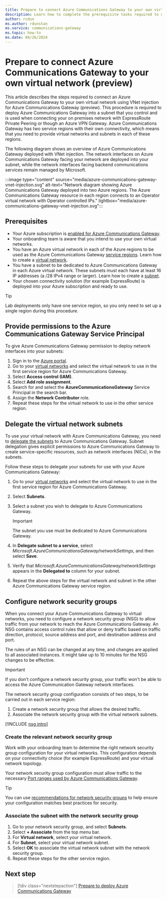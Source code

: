 ```yaml
---
title: Prepare to connect Azure Communications Gateway to your own virtual network
description: Learn how to complete the prerequisite tasks required to deploy Azure Communications Gateway with VNet injection. 
author: rcdun
ms.author: rdunstan
ms.service: communications-gateway
ms.topic: how-to
ms.date: 04/26/2024
---
```


# Prepare to connect Azure Communications Gateway to your own virtual network (preview)

This article describes the steps required to connect an Azure Communications Gateway to your own virtual network using VNet injection for Azure Communications Gateway (preview). This procedure is required to deploy Azure Communications Gateway into a subnet that you control and is used when connecting your on premises network with ExpressRoute Private Peering or though an Azure VPN Gateway. Azure Communications Gateway has two service regions with their own connectivity, which means that you need to provide virtual networks and subnets in each of these regions.

The following diagram shows an overview of Azure Communications Gateway deployed with VNet injection. The network interfaces on Azure Communications Gateway facing your network are deployed into your subnet, while the network interfaces facing backend communications services remain managed by Microsoft.

:::image type="content" source="media/azure-communications-gateway-vnet-injection.svg" alt-text="Network diagram showing Azure Communications Gateway deployed into two Azure regions. The Azure Communications Gateway resource in each region connects to an Operator virtual network with Operator controlled IPs." lightbox="media/azure-communications-gateway-vnet-injection.svg":::

## Prerequisites
- Your Azure subscription is [enabled for Azure Communications Gateway](prepare-to-deploy.md#get-access-to-azure-communications-gateway-for-your-azure-subscription).
- Your onboarding team is aware that you intend to use your own virtual networks.
- You  have an Azure virtual network in each of the Azure regions to be used as the Azure Communications Gateway [service regions](reliability-communications-gateway.md#service-regions). Learn how to create a [virtual network](/azure/virtual-network/manage-virtual-network).
- You have a subnet to be dedicated to Azure Communications Gateway in each Azure virtual network. These subnets must each have at least 16 IP addresses (a /28 IPv4 range or larger). Learn how to create a [subnet](/azure/virtual-network/virtual-network-manage-subnet).
- Your chosen connectivity solution (for example ExpressRoute) is deployed into your Azure subscription and ready to use.

> [!TIP]
> Lab deployments only have one service region, so you only need to set up a single region during this procedure.

## Provide permissions to the Azure Communications Gateway Service Principal

To give Azure Communications Gateway permission to deploy network interfaces into your subnets:

1. Sign in to the [Azure portal](https://portal.azure.com).
1. Go to your [virtual networks](https://portal.azure.com/#view/HubsExtension/BrowseResource/resourceType/Microsoft.Network%2FvirtualNetworks) and select the virtual network to use in the first service region for Azure Communications Gateway. 
1. Select **Access control (IAM)**.
1. Select **Add role assignment**.
1. Search for and select the **AzureCommunicationsGateway** Service Principal in the search bar.
1. Assign the **Network Contributor** role.
1. Repeat these steps for the virtual network to use in the other service region.

## Delegate the virtual network subnets

To use your virtual network with Azure Communications Gateway, you need to [delegate the subnets](/azure/virtual-network/subnet-delegation-overview) to Azure Communications Gateway. Subnet delegation gives explicit permissions to Azure Communications Gateway to create service-specific resources, such as network interfaces (NICs), in the subnets.

Follow these steps to delegate your subnets for use with your Azure Communications Gateway:

1. Go to your [virtual networks](https://portal.azure.com/#view/HubsExtension/BrowseResource/resourceType/Microsoft.Network%2FvirtualNetworks) and select the virtual network to use in the first service region for Azure Communications Gateway.

1. Select  **Subnets**.
1. Select a subnet you wish to delegate to Azure Communications Gateway.

    > [!IMPORTANT]
    > The subnet you use must be dedicated to Azure Communications Gateway.
 
1. In **Delegate subnet to a service**, select *Microsoft.AzureCommunicationsGateway/networkSettings*, and then select **Save**.
1. Verify that *Microsoft.AzureCommunicationsGateway/networkSettings* appears in the **Delegated to** column for your subnet.
1. Repeat the above steps for the virtual network and subnet in the other Azure Communications Gateway service region.

## Configure network security groups

When you connect your Azure Communications Gateway to virtual networks, you need to configure a network security group (NSG) to allow traffic from your network to reach the Azure Communications Gateway. An NSG contains access control rules that allow or deny traffic based on traffic direction, protocol, source address and port, and destination address and port.

The rules of an NSG can be changed at any time, and changes are applied to all associated instances. It might take up to 10 minutes for the NSG changes to be effective.

> [!IMPORTANT]
> If you don't configure a network security group, your traffic won't be able to access the Azure Communication Gateway network interfaces.

The network security group configuration consists of two steps, to be carried out in each service region:

1. Create a network security group that allows the desired traffic.
1. Associate the network security group with the virtual network subnets.

[!INCLUDE [nsg intro](../../includes/virtual-networks-create-nsg-intro-include.md)]

### Create the relevant network security group

Work with your onboarding team to determine the right network security group configuration for your virtual networks. This configuration depends on your connectivity choice (for example ExpressRoute) and your virtual network topology.

Your network security group configuration must allow traffic to the necessary [Port ranges used by Azure Communications Gateway](./connectivity.md#port-ranges-used-by-azure-communications-gateway).

> [!TIP]
> You can use [recommendations for network security groups](/azure/well-architected/security/networking#network-security-groups#network-security-groups) to help ensure your configuration matches best practices for security.

### Associate the subnet with the network security group

1. Go to your network security group, and select **Subnets**.
1. Select **+ Associate** from the top menu bar.
1. For **Virtual network**, select your virtual network.
1. For **Subnet**, select your virtual network subnet.
1. Select **OK** to associate the virtual network subnet with the network security group.
1. Repeat these steps for the other service region.

## Next step

> [!div class="nextstepaction"]
> [Prepare to deploy Azure Communications Gateway](prepare-to-deploy.md)
